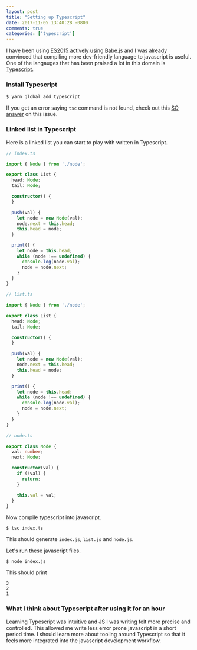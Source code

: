```yaml
---
layout: post
title: "Setting up Typescript"
date: 2017-11-05 13:40:28 -0800
comments: true
categories: ['typescript']
---
```


I have been using [ES2015 actively using Babe.js](https://babeljs.io/learn-es2015/)
and I was already convinced that compiling more dev-friendly language to
javascript is useful. One of the langauges that has been praised a lot in
this domain is [Typescript](https://www.typescriptlang.org/index.html).

### Install Typescript

`$ yarn global add typescript`

If you get an error saying `tsc` command is not found, check out this
[SO answer](https://stackoverflow.com/a/40333409/536890) on this issue.

### Linked list in Typescript

Here is a linked list you can start to play with written in Typescript.

```typescript
// index.ts

import { Node } from './node';

export class List {
  head: Node;
  tail: Node;

  constructor() {
  }

  push(val) {
    let node = new Node(val);
    node.next = this.head;
    this.head = node;
  }

  print() {
    let node = this.head;
    while (node !== undefined) {
      console.log(node.val);
      node = node.next;
    }
  }
}
```

```typescript
// list.ts

import { Node } from './node';

export class List {
  head: Node;
  tail: Node;

  constructor() {
  }

  push(val) {
    let node = new Node(val);
    node.next = this.head;
    this.head = node;
  }

  print() {
    let node = this.head;
    while (node !== undefined) {
      console.log(node.val);
      node = node.next;
    }
  }
}

```

```typescript
// node.ts

export class Node {
  val: number;
  next: Node;

  constructor(val) {
    if (!val) {
      return;
    }

    this.val = val;
  }
}

```

Now compile typescript into javascript.

`$ tsc index.ts`

This should generate `index.js`, `list.js` and `node.js`.

Let's run these javascript files.

`$ node index.js`

This should print

```
3
2
1
```

### What I think about Typescript after using it for an hour

Learning Typescript was intuitive and JS I was writing felt more precise
and controlled. This allowed me write less error prone javascript in
a short period time. I should learn more about tooling around Typescript
so that it feels more integrated into the javascript development
workflow.


